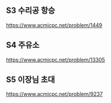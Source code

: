 ## S3 수리공 항승
https://www.acmicpc.net/problem/1449  
  
## S4 주유소
https://www.acmicpc.net/problem/13305  

## S5 이장님 초대
https://www.acmicpc.net/problem/9237  
